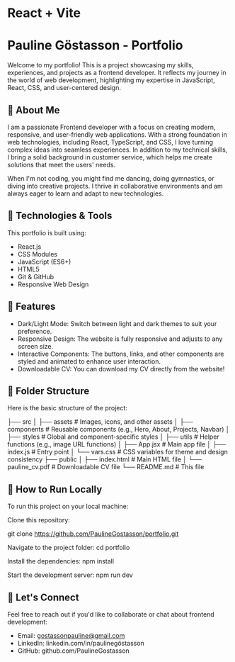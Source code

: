 # React + Vite

# Pauline Göstasson - Portfolio

Welcome to my portfolio! This is a project showcasing my skills, experiences, and projects as a frontend developer. It reflects my journey in the world of web development, highlighting my expertise in JavaScript, React, CSS, and user-centered design.

## 💼 About Me
I am a passionate Frontend developer with a focus on creating modern, responsive, and user-friendly web applications. With a strong foundation in web technologies, including React, TypeScript, and CSS, I love turning complex ideas into seamless experiences. In addition to my technical skills, I bring a solid background in customer service, which helps me create solutions that meet the users' needs.

When I'm not coding, you might find me dancing, doing gymnastics, or diving into creative projects. I thrive in collaborative environments and am always eager to learn and adapt to new technologies.

## 🚀 Technologies & Tools
This portfolio is built using:

- React.js
- CSS Modules
- JavaScript (ES6+)
- HTML5
- Git & GitHub
- Responsive Web Design

## 🌟 Features

* Dark/Light Mode: Switch between light and dark themes to suit your preference.
* Responsive Design: The website is fully responsive and adjusts to any screen size.
* Interactive Components: The buttons, links, and other components are styled and animated to enhance user interaction.
* Downloadable CV: You can download my CV directly from the website!

## 📂 Folder Structure
Here is the basic structure of the project:

├── src
│   ├── assets             # Images, icons, and other assets
│   ├── components         # Reusable components (e.g., Hero, About, Projects, Navbar)
│   ├── styles             # Global and component-specific styles
│   ├── utils              # Helper functions (e.g., image URL functions)
│   ├── App.jsx            # Main app file
│   ├── index.js           # Entry point
│   └── vars.css           # CSS variables for theme and design consistency
├── public
│   ├── index.html         # Main HTML file
│   └── pauline_cv.pdf     # Downloadable CV file
└── README.md              # This file

## 📄 How to Run Locally
To run this project on your local machine:

Clone this repository:

git clone https://github.com/PaulineGostasson/portfolio.git

Navigate to the project folder:
cd portfolio

Install the dependencies:
npm install

Start the development server:
npm run dev

## 🔗 Let's Connect
Feel free to reach out if you'd like to collaborate or chat about frontend development:

* Email: gostassonpauline@gmail.com
* LinkedIn: linkedin.com/in/paulinegöstasson
* GitHub: github.com/PaulineGostasson

